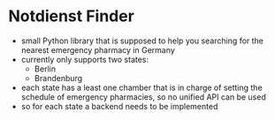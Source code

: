 # Notdienst Finder

* small Python library that is supposed to help you searching for the nearest emergency pharmacy in Germany
* currently only supports two states:
  * Berlin
  * Brandenburg
* each state has a least one chamber that is in charge of setting the schedule of emergency pharmacies, so no unified API can be used
* so for each state a backend needs to be implemented
